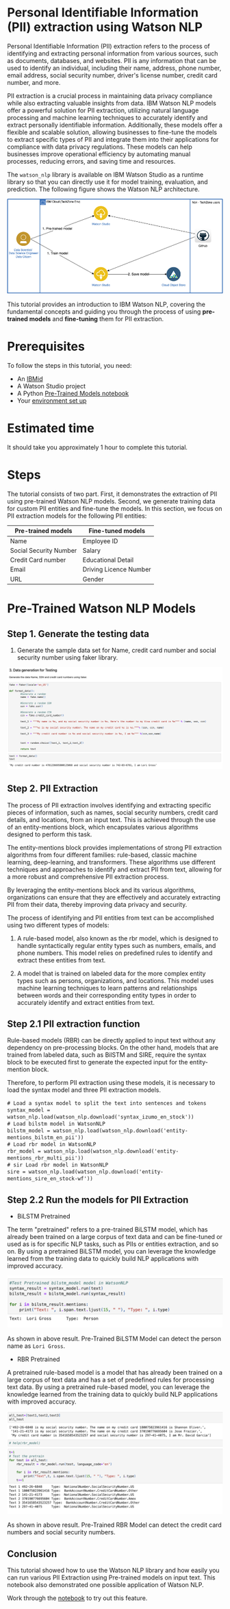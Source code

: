 
# Personal Identifiable Information (PII) extraction using Watson NLP

Personal Identifiable Information (PII) extraction refers to the process of identifying and extracting personal information from various sources, such as documents, databases, and websites. PII is any information that can be used to identify an individual, including their name, address, phone number, email address, social security number, driver's license number, credit card number, and more.

PII extraction is a crucial process in maintaining data privacy compliance while also extracting valuable insights from data. IBM Watson NLP models offer a powerful solution for PII extraction, utilizing natural language processing and machine learning techniques to accurately identify and extract personally identifiable information. Additionally, these models offer a flexible and scalable solution, allowing businesses to fine-tune the models to extract specific types of PII and integrate them into their applications for compliance with data privacy regulations. These models can help businesses improve operational efficiency by automating manual processes, reducing errors, and saving time and resources. 

The `watson_nlp` library is available on IBM Watson Studio as a runtime library so that you can directly use it for model training, evaluation, and prediction. The following figure shows the Watson NLP architecture.

![WS-flow](Screenshots/watson-studio-flow.png)

This tutorial provides an introduction to IBM Watson NLP, covering the fundamental concepts and guiding you through the process of using <b>pre-trained models</b> and <b>fine-tuning</b> them for PII extraction.

# Prerequisites

To follow the steps in this tutorial, you need:

* An [IBMid](https://cloud.ibm.com/login?cm_sp=ibmdev-_-developer-tutorials-_-cloudreg)
* A Watson Studio project
* A Python [Pre-Trained Models notebook](https://github.com/ibm-build-lab/Watson-NLP/blob/main/ML/PII-Extraction/PII%20Extraction%20-%20Pre-Trained%20Models.ipynb)
* Your [environment set up](https://developer.ibm.com/tutorials/set-up-your-ibm-watson-libraries-environment/)

# Estimated time

It should take you approximately 1 hour to complete this tutorial.

# Steps

The tutorial consists of two part. First, it demonstrates the extraction of PII using pre-trained Watson NLP models. Second, we generate training data for custom PII entities and fine-tune the models. In this section, we focus on PII extraction models for the following PII entities: 

|Pre-trained models |Fine-tuned models|
|-------------------|-----------------|
|Name|Employee ID|
|Social Security Number|Salary|
|Credit Card number|Educational Detail|
|Email|Driving Licence Number|
|URL|Gender|



# Pre-Trained Watson NLP Models


## Step 1. Generate the testing data


1. Generate the sample data set for Name, credit card number and social security number using faker library.


![Data-Gen](Screenshots/Data%20Generation%20faker.png)

## Step 2. PII Extraction 

The process of PII extraction involves identifying and extracting specific pieces of information, such as names, social security numbers, credit card details, and locations, from an input text. This is achieved through the use of an entity-mentions block, which encapsulates various algorithms designed to perform this task.

The entity-mentions block provides implementations of strong PII extraction algorithms from four different families: rule-based, classic machine learning, deep-learning, and transformers. These algorithms use different techniques and approaches to identify and extract PII from text, allowing for a more robust and comprehensive PII extraction process.

By leveraging the entity-mentions block and its various algorithms, organizations can ensure that they are effectively and accurately extracting PII from their data, thereby improving data privacy and security.

The process of identifying and PII entities from text can be accomplished using two different types of models:

1. A rule-based model, also known as the rbr model, which is designed to handle syntactically regular entity types such as numbers, emails, and phone numbers. This model relies on predefined rules to identify and extract these entities from text.

2. A model that is trained on labeled data for the more complex entity types such as persons, organizations, and locations. This model uses machine learning techniques to learn patterns and relationships between words and their corresponding entity types in order to accurately identify and extract entities from text.


## Step 2.1 PII extraction function

Rule-based models (RBR) can be directly applied to input text without any dependency on pre-processing blocks. On the other hand, models that are trained from labeled data, such as BilSTM and SIRE, require the syntax block to be executed first to generate the expected input for the entity-mention block.

Therefore, to perform PII extraction using these models, it is necessary to load the syntax model and three PII extraction models.


```
# Load a syntax model to split the text into sentences and tokens
syntax_model = watson_nlp.load(watson_nlp.download('syntax_izumo_en_stock'))
# Load bilstm model in WatsonNLP
bilstm_model = watson_nlp.load(watson_nlp.download('entity-mentions_bilstm_en_pii'))
# Load rbr model in WatsonNLP
rbr_model = watson_nlp.load(watson_nlp.download('entity-mentions_rbr_multi_pii'))
# sir Load rbr model in WatsonNLP
sire = watson_nlp.load(watson_nlp.download('entity-mentions_sire_en_stock-wf'))
```

## Step 2.2 Run the models for PII Extraction 

* BiLSTM Pretrained

The term "pretrained" refers to a pre-trained BiLSTM model, which has already been trained on a large corpus of text data and can be fine-tuned or used as is for specific NLP tasks, such as PIIs or entities extraction, and so on. By using a pretrained BiLSTM model, you can leverage the knowledge learned from the training data to quickly build NLP applications with improved accuracy.


![Pre-BiLSTM](Screenshots/Pre-BiLSTM.png)

As shown in above result. Pre-Trained BiLSTM Model can detect the person name as `Lori Gross`. 


* RBR Pretrained

A pretrained rule-based model is a model that has already been trained on a large corpus of text data and has a set of predefined rules for processing text data. By using a pretrained rule-based model, you can leverage the knowledge learned from the training data to quickly build NLP applications with improved accuracy.


![Pre-RBR.png](Screenshots/Pre-RBR.png)

As shown in above result. Pre-Trained RBR Model can detect the credit card numbers and social security numbers.


## Conclusion

This tutorial showed how to use the Watson NLP library and how easily you can run various PII Extraction using Pre-trained models on input text. This notebook also demonstrated one possible application of Watson NLP.

Work through the [notebook](https://github.com/ibm-build-lab/Watson-NLP/blob/main/ML/PII-Extraction/PII%20Extraction%20-%20Pre-Trained%20Models.ipynb) to try out this feature.
